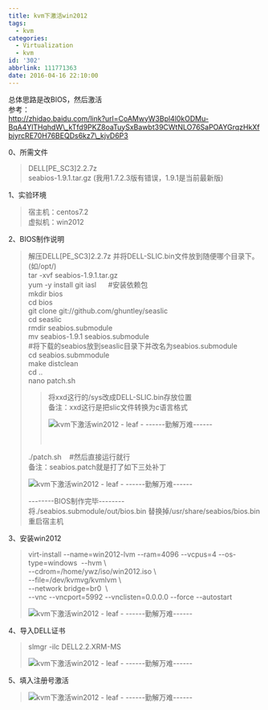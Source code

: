 ```yaml
---
title: kvm下激活win2012
tags:
  - kvm
categories:
  - Virtualization
  - kvm
id: '302'
abbrlink: 111771363
date: 2016-04-16 22:10:00
---
```


总体思路是改BIOS，然后激活  
参考：  
http://zhidao.baidu.com/link?url=CoAMwyW3Bpl4l0kODMu-BqA4YlTHqhdW\_kTfd9PKZ8oaTuySxBawbt39CWtNLO76SaPOAYGrqzHkXfbjyrcRE70H76BEQDs6kz7\_kjvD6P3  
  
  
0、所需文件  

> DELL\[PE\_SC3\]2.2.7z  
> seabios-1.9.1.tar.gz (我用1.7.2.3版有错误，1.9.1是当前最新版)  
>   

1、实验环境  

> 宿主机：centos7.2  
> 虚拟机：win2012  
>   

2、BIOS制作说明  

> 解压DELL\[PE\_SC3\]2.2.7z 并将DELL-SLIC.bin文件放到随便哪个目录下。(如/opt/)  
> tar -xvf seabios-1.9.1.tar.gz  
> yum -y install git iasl      #安装依赖包  
> mkdir bios  
> cd bios  
> git clone git://github.com/ghuntley/seaslic  
> cd seaslic  
> rmdir seabios.submodule  
> mv seabios-1.9.1 seabios.submodule       
> #将下载的seabios放到seaslic目录下并改名为seabios.submodule  
> cd seabios.submmodule  
> make distclean  
> cd ..  
> nano patch.sh  
> 
> > 将xxd这行的/sys改成DELL-SLIC.bin存放位置  
> > 备注：xxd这行是把slic文件转换为c语言格式  
> > 
> > ![kvm下激活win2012 - leaf - ------勤解万难------](http://img2.ph.126.net/vHqZkuK1gyxpMo9glz3rTw==/6598196766136289105.png "kvm下激活win2012 - leaf - ------勤解万难------")
> > 
> >  
> 
> ./patch.sh    #然后直接运行就行  
> 备注：seabios.patch就是打了如下三处补丁
> 
> ![kvm下激活win2012 - leaf - ------勤解万难------](http://img1.ph.126.net/LnPUW6l-gqrZID6HmrtZag==/6598128596415370666.png "kvm下激活win2012 - leaf - ------勤解万难------")
> 
> \--------BIOS制作完毕--------  
> 将./seabios.submodule/out/bios.bin 替换掉/usr/share/seabios/bios.bin  
> 重启宿主机  
>   

3、安装win2012  

> virt-install --name=win2012-lvm --ram=4096 --vcpus=4 --os-type=windows  --hvm \\  
> \--cdrom=/home/ywz/iso/win2012.iso \\  
> \--file=/dev/kvmvg/kvmlvm \\  
> \--network bridge=br0  \\  
> \--vnc --vncport=5992 --vnclisten=0.0.0.0 --force --autostart  
> 
> ![kvm下激活win2012 - leaf - ------勤解万难------](http://img0.ph.126.net/JrPU0VFLQBpJRkZe-hfrCA==/1629458640279273318.png "kvm下激活win2012 - leaf - ------勤解万难------")
> 
>   

4、导入DELL证书  

> slmgr -ilc DELL2.2.XRM-MS  
> 
> ![kvm下激活win2012 - leaf - ------勤解万难------](http://img2.ph.126.net/U-LMLd6m0hC-Icc1Eeqb_Q==/1993968735119613899.png "kvm下激活win2012 - leaf - ------勤解万难------")
> 
>   

5、填入注册号激活  

> ![kvm下激活win2012 - leaf - ------勤解万难------](http://img2.ph.126.net/zJrnz8iDWIFgVVq_eKurag==/6598085715461889824.png "kvm下激活win2012 - leaf - ------勤解万难------")

  

>